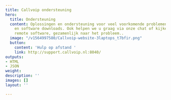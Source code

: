 ```yaml
---
title: Callvoip ondersteuning
hero:
  title: Ondersteuning
  content: Oplossingen en ondersteuning voor veel voorkomende problemen. Handige artikelen
    en software downloads. Ook helpen we u graag via onze chat of kijken we, via onze
    remote software, gezamenlijk naar het probleem..
  image: "/v1564997580/Callvoip-website-3laptops_t7bfir.png"
  button:
    content: 'Hulp op afstand '
    link: http://support.callvoip.nl:8040/
outputs:
- HTML
- JSON
weight: 
description: ''
images: []
layout: ''

---
```

